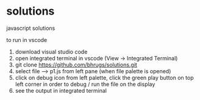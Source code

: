 # solutions
javascript solutions


to run in vscode
1. download visual studio code
2. open integrated terminal in vscode (View -> Integrated Terminal)
3. git clone https://github.com/bhrugs/solutions.git
4. select file --> p1.js from left pane (when file palette is opened)
5. click on debug icon from left palette, click the green play button on top left corner in order to debug / run the file on the display
6. see the output in integrated terminal

